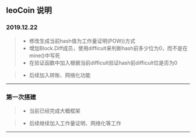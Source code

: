 ## leoCoin 说明


### 2019.12.22

> - 修改生成当前hash值为工作量证明(POW))方式
> - 增加Block.Diff成员，使用difficult来判断hash前多少位为0，而不是在mine()中写死
> - 在验证函数中加入根据当前difficult验证hash前difficult位是否为0  

> - 后续加入转账、网络化功能

------

### 第一次搭建

> - 当前已经完成大概框架

> - 后续继续加入工作量证明、网络化等工作 

------
